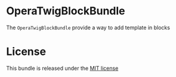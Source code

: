 OperaTwigBlockBundle
=============

The `OperaTwigBlockBundle` provide a way to add template in blocks

License
=======

This bundle is released under the [MIT license](LICENSE)